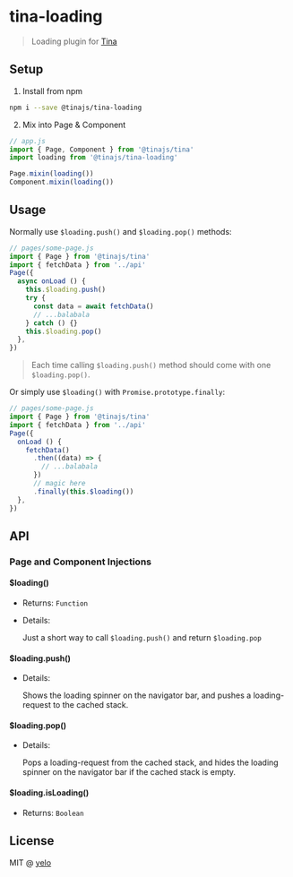 # tina-loading
> Loading plugin for [Tina](https://github.com/tinajs/tina)

## Setup
1. Install from npm
```bash
npm i --save @tinajs/tina-loading
```

2. Mix into Page & Component
```javascript
// app.js
import { Page, Component } from '@tinajs/tina'
import loading from '@tinajs/tina-loading'

Page.mixin(loading())
Component.mixin(loading())
```

## Usage
Normally use ``$loading.push()`` and ``$loading.pop()`` methods:
```javascript
// pages/some-page.js
import { Page } from '@tinajs/tina'
import { fetchData } from '../api'
Page({
  async onLoad () {
    this.$loading.push()
    try {
      const data = await fetchData()
      // ...balabala
    } catch () {}
    this.$loading.pop()
  },
})
```
> Each time calling ``$loading.push()`` method should come with one ``$loading.pop()``.

Or simply use ``$loading()`` with ``Promise.prototype.finally``:
```javascript
// pages/some-page.js
import { Page } from '@tinajs/tina'
import { fetchData } from '../api'
Page({
  onLoad () {
    fetchData()
      .then((data) => {
        // ...balabala
      })
      // magic here
      .finally(this.$loading())
  },
})
```

## API
### Page and Component Injections
#### $loading()
- Returns: ``Function``
- Details:

  Just a short way to call ``$loading.push()`` and return ``$loading.pop``

#### $loading.push()
- Details:

  Shows the loading spinner on the navigator bar, and pushes a loading-request to the cached stack.

#### $loading.pop()
- Details:

  Pops a loading-request from the cached stack, and hides the loading spinner on the navigator bar if the cached stack is empty.

#### $loading.isLoading()
- Returns: ``Boolean``

## License
MIT @ [yelo](https://github.com/imyelo)
